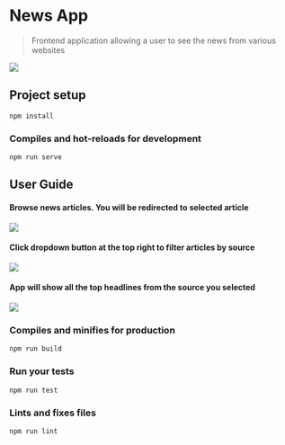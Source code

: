# News App
> Frontend application allowing a user to see the news from various websites

![](1.png)

## Project setup
```
npm install
```

### Compiles and hot-reloads for development
```
npm run serve
```

## User Guide

#### Browse news articles. You will be redirected to selected article

![](2.png)

#### Click dropdown button at the top right to filter articles by source

![](3.png)

#### App will show all the top headlines from the source you selected

![](4.png)

### Compiles and minifies for production
```
npm run build
```

### Run your tests
```
npm run test
```

### Lints and fixes files
```
npm run lint
```
